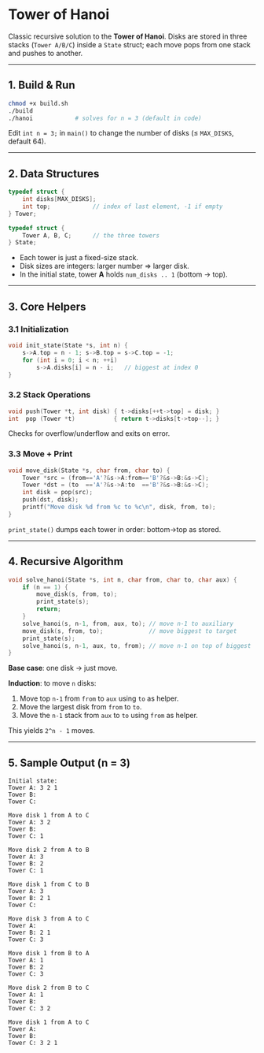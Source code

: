 # Tower of Hanoi

Classic recursive solution to the **Tower of Hanoi**. Disks are stored in three stacks (`Tower A/B/C`) inside a `State` struct; each move pops from one stack and pushes to another.

---

## 1. Build & Run

```bash
chmod +x build.sh
./build
./hanoi            # solves for n = 3 (default in code)
```

Edit `int n = 3;` in `main()` to change the number of disks (≤ `MAX_DISKS`, default 64).

---

## 2. Data Structures

```c
typedef struct {
    int disks[MAX_DISKS];
    int top;            // index of last element, -1 if empty
} Tower;

typedef struct {
    Tower A, B, C;      // the three towers
} State;
```

* Each tower is just a fixed-size stack.
* Disk sizes are integers: larger number ⇒ larger disk.
* In the initial state, tower **A** holds `num_disks .. 1` (bottom → top).

---

## 3. Core Helpers

### 3.1 Initialization

```c
void init_state(State *s, int n) {
    s->A.top = n - 1; s->B.top = s->C.top = -1;
    for (int i = 0; i < n; ++i)
        s->A.disks[i] = n - i;   // biggest at index 0
}
```

### 3.2 Stack Operations

```c
void push(Tower *t, int disk) { t->disks[++t->top] = disk; }
int  pop (Tower *t)           { return t->disks[t->top--]; }
```

Checks for overflow/underflow and exits on error.

### 3.3 Move + Print

```c
void move_disk(State *s, char from, char to) {
    Tower *src = (from=='A'?&s->A:from=='B'?&s->B:&s->C);
    Tower *dst = (to  =='A'?&s->A:to  =='B'?&s->B:&s->C);
    int disk = pop(src);
    push(dst, disk);
    printf("Move disk %d from %c to %c\n", disk, from, to);
}
```

`print_state()` dumps each tower in order: bottom→top as stored.

---

## 4. Recursive Algorithm

```c
void solve_hanoi(State *s, int n, char from, char to, char aux) {
    if (n == 1) {
        move_disk(s, from, to);
        print_state(s);
        return;
    }
    solve_hanoi(s, n-1, from, aux, to); // move n-1 to auxiliary
    move_disk(s, from, to);             // move biggest to target
    print_state(s);
    solve_hanoi(s, n-1, aux, to, from); // move n-1 on top of biggest
}
```

**Base case**: one disk → just move.

**Induction**: to move `n` disks:

1. Move top `n-1` from `from` to `aux` using `to` as helper.
2. Move the largest disk from `from` to `to`.
3. Move the `n-1` stack from `aux` to `to` using `from` as helper.

This yields `2^n - 1` moves.

---

## 5. Sample Output (n = 3)

```
Initial state:
Tower A: 3 2 1 
Tower B: 
Tower C: 

Move disk 1 from A to C
Tower A: 3 2 
Tower B: 
Tower C: 1 

Move disk 2 from A to B
Tower A: 3 
Tower B: 2 
Tower C: 1 

Move disk 1 from C to B
Tower A: 3 
Tower B: 2 1 
Tower C: 

Move disk 3 from A to C
Tower A: 
Tower B: 2 1 
Tower C: 3 

Move disk 1 from B to A
Tower A: 1 
Tower B: 2 
Tower C: 3 

Move disk 2 from B to C
Tower A: 1 
Tower B: 
Tower C: 3 2 

Move disk 1 from A to C
Tower A: 
Tower B: 
Tower C: 3 2 1 
```